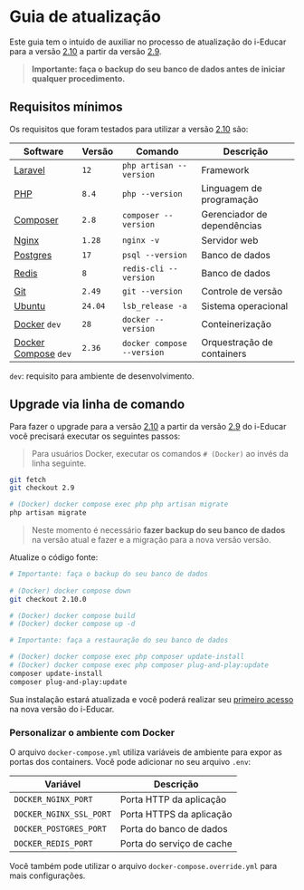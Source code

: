# Guia de atualização

Este guia tem o intuido de auxiliar no processo de atualização do i-Educar para a versão
[2.10](https://github.com/portabilis/i-educar/tree/2.10) a partir da versão
[2.9](https://github.com/portabilis/i-educar/tree/2.9).

> **Importante: faça o backup do seu banco de dados antes de iniciar qualquer procedimento.**

## Requisitos mínimos

Os requisitos que foram testados para utilizar a versão [2.10](https://github.com/portabilis/i-educar/tree/2.10) são:

| Software                                                 | Versão  | Comando                    | Descrição                   |
|----------------------------------------------------------|---------|----------------------------|-----------------------------|
| [Laravel](https://laravel.com/)                          | `12`    | `php artisan --version`    | Framework                   |
| [PHP](http://php.net/)                                   | `8.4`   | `php --version`            | Linguagem de programação    |
| [Composer](https://getcomposer.org/)                     | `2.8`   | `composer --version`       | Gerenciador de dependências |
| [Nginx](https://www.nginx.com/)                          | `1.28`  | `nginx -v`                 | Servidor web                |
| [Postgres](https://www.postgresql.org/)                  | `17`    | `psql --version`           | Banco de dados              |
| [Redis](https://redis.io/)                               | `8`     | `redis-cli --version`      | Banco de dados              |
| [Git](https://git-scm.com/)                              | `2.49`  | `git --version`            | Controle de versão          |
| [Ubuntu](https://ubuntu.com/)                            | `24.04` | `lsb_release -a`           | Sistema operacional         |
| [Docker](https://www.docker.com/) `dev`                  | `28`    | `docker --version`         | Conteinerização             |
| [Docker Compose](https://docs.docker.com/compose/) `dev` | `2.36`  | `docker compose --version` | Orquestração de containers  |

`dev`: requisito para ambiente de desenvolvimento.

## Upgrade via linha de comando

Para fazer o upgrade para a versão [2.10](https://github.com/portabilis/i-educar/tree/2.10) a partir da versão
[2.9](https://github.com/portabilis/i-educar/tree/2.9) do i-Educar você precisará executar os seguintes passos:

> Para usuários Docker, executar os comandos `# (Docker)` ao invés da linha seguinte.

```bash
git fetch
git checkout 2.9

# (Docker) docker compose exec php php artisan migrate
php artisan migrate
```

> Neste momento é necessário **fazer backup do seu banco de dados** na versão atual e fazer e a migração para a nova versão versão.

Atualize o código fonte:

```bash
# Importante: faça o backup do seu banco de dados
 
# (Docker) docker compose down
git checkout 2.10.0

# (Docker) docker compose build
# (Docker) docker compose up -d

# Importante: faça a restauração do seu banco de dados 

# (Docker) docker compose exec php composer update-install
# (Docker) docker compose exec php composer plug-and-play:update 
composer update-install
composer plug-and-play:update
```

Sua instalação estará atualizada e você poderá realizar seu
[primeiro acesso](https://github.com/portabilis/i-educar#primeiro-acesso) na nova versão do i-Educar.

### Personalizar o ambiente com Docker

O arquivo `docker-compose.yml` utiliza variáveis de
ambiente para expor as portas dos containers. Você pode adicionar no seu arquivo `.env`:

| Variável                | Descrição                 |
|-------------------------|---------------------------|
| `DOCKER_NGINX_PORT`     | Porta HTTP da aplicação   |
| `DOCKER_NGINX_SSL_PORT` | Porta HTTPS da aplicação  |
| `DOCKER_POSTGRES_PORT`  | Porta do banco de dados   |
| `DOCKER_REDIS_PORT`     | Porta do serviço de cache |

Você também pode utilizar o arquivo `docker-compose.override.yml` para mais configurações.
